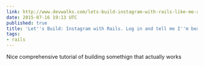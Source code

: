 ```yaml
---
link: http://www.devwalks.com/lets-build-instagram-with-rails-like-me-and-tell-me-im-beautiful/
date: 2015-07-16 19:13 UTC
published: true
title: 'Let''s Build: Instagram with Rails. Log in and tell me I''m beautiful.'
tags:
- rails
---
```


Nice comprehensive tutorial of building somethign that actually works
